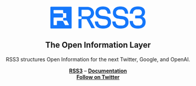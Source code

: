 <p align="center">
  <picture>
    <source media="(prefers-color-scheme: dark)" srcset="https://raw.githubusercontent.com/rss3-network/.github/main/content/logo-white.svg">
    <img alt="rss3 logo" src="https://raw.githubusercontent.com/rss3-network/.github/main/content/logo-blue.svg" width="auto" height="60">
  </picture>
</p>

<h2 align="center">
  The Open Information Layer
</h2>

<p align="center">
  RSS3 structures Open Information for the next Twitter, Google, and OpenAI.
</p>

<div align="center">
  <a href="https://rss3.io"><b>RSS3</b></a> –
  <a href="https://docs.rss3.io"><b>Documentation</b></a>
</div>

<div align="center">
  <a href="https://twitter.com/rss3_"><b>Follow on Twitter</b></a>
</div>
